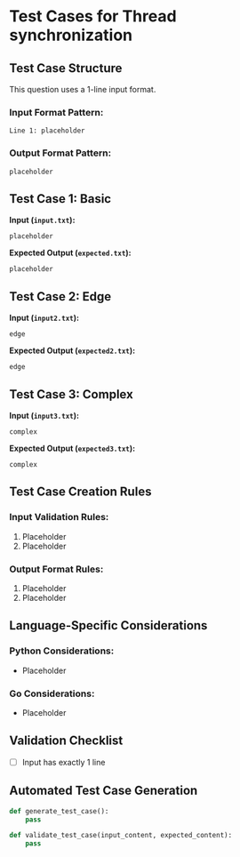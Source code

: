 # Test Cases for Thread synchronization

## Test Case Structure
This question uses a 1-line input format.

### Input Format Pattern:
```
Line 1: placeholder
```

### Output Format Pattern:
```
placeholder
```

## Test Case 1: Basic
**Input (`input.txt`):**
```
placeholder
```
**Expected Output (`expected.txt`):**
```
placeholder
```

## Test Case 2: Edge
**Input (`input2.txt`):**
```
edge
```
**Expected Output (`expected2.txt`):**
```
edge
```

## Test Case 3: Complex
**Input (`input3.txt`):**
```
complex
```
**Expected Output (`expected3.txt`):**
```
complex
```

## Test Case Creation Rules
### Input Validation Rules:
1. Placeholder
2. Placeholder

### Output Format Rules:
1. Placeholder
2. Placeholder

## Language-Specific Considerations
### Python Considerations:
- Placeholder

### Go Considerations:
- Placeholder

## Validation Checklist
- [ ] Input has exactly 1 line

## Automated Test Case Generation
```python
def generate_test_case():
    pass

def validate_test_case(input_content, expected_content):
    pass
```
